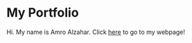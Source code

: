 # My Portfolio
Hi. My name is Amro Alzahar. Click [here](https://amroalzahar.github.io/amroalzahar2/) to go to my webpage!